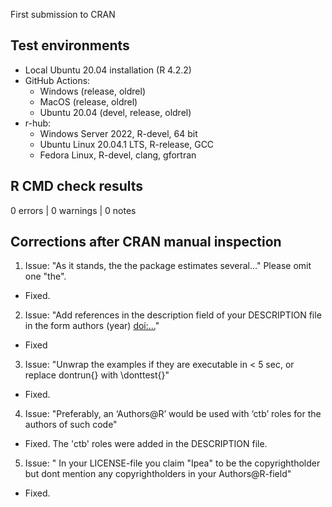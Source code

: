 First submission to CRAN

## Test environments

- Local Ubuntu 20.04 installation (R 4.2.2)
- GitHub Actions:
  - Windows (release, oldrel)
  - MacOS (release, oldrel)
  - Ubuntu 20.04 (devel, release, oldrel)
- r-hub:
  - Windows Server 2022, R-devel, 64 bit
  - Ubuntu Linux 20.04.1 LTS, R-release, GCC
  - Fedora Linux, R-devel, clang, gfortran


## R CMD check results

0 errors | 0 warnings | 0 notes

## Corrections after CRAN manual inspection

1) Issue: 
"As it stands, the the package estimates several..."
Please omit one "the".

- Fixed.

2) Issue:
"Add references in the description field of your DESCRIPTION file in the form
authors (year) <doi:...>"

- Fixed

3) Issue:
"Unwrap the examples if they are executable in < 5 sec, or replace
dontrun{} with \donttest{}"

- Fixed.

4) Issue:
"Preferably, an ‘Authors@R’ would be used with ‘ctb’ roles for the
authors of such code"

- Fixed. The 'ctb' roles were added in the DESCRIPTION file.

5) Issue:
" In your LICENSE-file you claim "Ipea" to be the copyrightholder
but dont mention any copyrightholders in your Authors@R-field"

- Fixed.